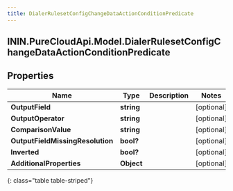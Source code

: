 ```yaml
---
title: DialerRulesetConfigChangeDataActionConditionPredicate
---
```

## ININ.PureCloudApi.Model.DialerRulesetConfigChangeDataActionConditionPredicate

## Properties

|Name | Type | Description | Notes|
|------------ | ------------- | ------------- | -------------|
| **OutputField** | **string** |  | [optional] |
| **OutputOperator** | **string** |  | [optional] |
| **ComparisonValue** | **string** |  | [optional] |
| **OutputFieldMissingResolution** | **bool?** |  | [optional] |
| **Inverted** | **bool?** |  | [optional] |
| **AdditionalProperties** | **Object** |  | [optional] |
{: class="table table-striped"}


